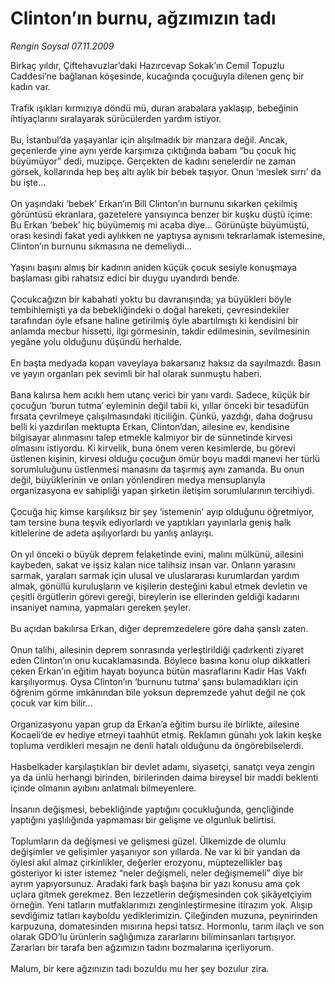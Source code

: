 # Clinton’ın burnu, ağzımızın tadı

*Rengin Soysal 07.11.2009*

<div class="taraf_structure_2col_1zq">
<div class="margen_n">



 <p>Birkaç yıldır, Çiftehavuzlar’daki Hazırcevap Sokak’ın Cemil Topuzlu Caddesi’ne bağlanan köşesinde, kucağında çocuğuyla dilenen genç bir kadın var. <br/><br/>Trafik ışıkları kırmızıya döndü mü, duran arabalara yaklaşıp, bebeğinin ihtiyaçlarını sıralayarak sürücülerden yardım istiyor. <br/><br/>Bu, İstanbul’da yaşayanlar için alışılmadık bir manzara değil. Ancak, geçenlerde yine aynı yerde karşımıza çıktığında babam “bu çocuk hiç büyümüyor” dedi, muzipçe. Gerçekten de kadını senelerdir ne zaman görsek, kollarında hep beş altı aylık bir bebek taşıyor. Onun ‘meslek sırrı’ da bu işte... <br/><br/>On yaşındaki ‘bebek’ Erkan’ın Bill Clinton’ın burnunu sıkarken çekilmiş görüntüsü ekranlara, gazetelere yansıyınca benzer bir kuşku düştü içime: Bu Erkan ‘bebek’ hiç büyümemiş mi acaba diye... Görünüşte büyümüştü, orası kesindi fakat yedi aylıkken ne yaptıysa aynısını tekrarlamak istemesine, Clinton’ın burnunu sıkmasına ne demeliydi... <br/><br/>Yaşını başını almış bir kadının aniden küçük çocuk sesiyle konuşmaya başlaması gibi rahatsız edici bir duygu uyandırdı bende. <br/><br/>Çocukcağızın bir kabahati yoktu bu davranışında; ya büyükleri böyle tembihlemişti ya da bebekliğindeki o doğal hareketi, çevresindekiler tarafından öyle efsane haline getirilmiş öyle abartılmıştı ki kendisini bir anlamda mecbur hissetti, ilgi görmesinin, takdir edilmesinin, sevilmesinin yegâne yolu olduğunu düşündü herhalde. <br/><br/>En başta medyada kopan vaveylaya bakarsanız haksız da sayılmazdı. Basın ve yayın organları pek sevimli bir hal olarak sunmuştu haberi. <br/><br/>Bana kalırsa hem acıklı hem utanç verici bir yanı vardı. Sadece, küçük bir çocuğun ‘burun tutma’ eyleminin değil tabii ki, yıllar önceki bir tesadüfün fırsata çevrilmeye çalışılmasındaki iticiliğin. Çünkü, yazdığı, daha doğrusu belli ki yazdırılan mektupta Erkan, Clinton’dan, ailesine ev, kendisine bilgisayar alınmasını talep etmekle kalmıyor bir de sünnetinde kirvesi olmasını istiyordu. Ki kirvelik, buna önem veren kesimlerde, bu görevi üstlenen kişinin, kirvesi olduğu çocuğun ömür boyu maddi manevi her türlü sorumluluğunu üstlenmesi manasını da taşırmış aynı zamanda. Bu onun değil, büyüklerinin ve onları yönlendiren medya mensuplarıyla organizasyona ev sahipliği yapan şirketin iletişim sorumlularının tercihiydi. <br/><br/>Çocuğa hiç kimse karşılıksız bir şey ‘istemenin’ ayıp olduğunu öğretmiyor, tam tersine buna teşvik ediyorlardı ve yaptıkları yayınlarla geniş halk kitlelerine de adeta aşılıyorlardı bu yanlış anlayışı. <br/><br/>On yıl önceki o büyük deprem felaketinde evini, malını mülkünü, ailesini kaybeden, sakat ve işsiz kalan nice talihsiz insan var. Onların yarasını sarmak, yaraları sarmak için ulusal ve uluslararası kurumlardan yardım almak, gönüllü kuruluşların ve kişilerin desteğini kabul etmek devletin ve çeşitli örgütlerin görevi gereği, bireylerin ise ellerinden geldiği kadarını insaniyet namına, yapmaları gereken şeyler. <br/><br/>Bu açıdan bakılırsa Erkan, diğer depremzedelere göre daha şanslı zaten. <br/><br/>Onun talihi, ailesinin deprem sonrasında yerleştirildiği çadırkenti ziyaret eden Clinton’ın onu kucaklamasında. Böylece basına konu olup dikkatleri çeken Erkan’ın eğitim hayatı boyunca bütün masraflarını Kadir Has Vakfı karşılıyormuş. Oysa Clinton’ın ‘burnunu tutma’ şansı bulamadıkları için öğrenim görme imkânından bile yoksun depremzede yahut değil ne çok çocuk var kim bilir... <br/><br/>Organizasyonu yapan grup da Erkan’a eğitim bursu ile birlikte, ailesine Kocaeli’de ev hediye etmeyi taahhüt etmiş. Reklamın günahı yok lakin keşke topluma verdikleri mesajın ne denli hatalı olduğunu da öngörebilselerdi. <br/><br/>Hasbelkader karşılaştıkları bir devlet adamı, siyasetçi, sanatçı veya zengin ya da ünlü herhangi birinden, birilerinden daima bireysel bir maddi beklenti içinde olmanın ayıbını anlatmalı bilmeyenlere. <br/><br/>İnsanın değişmesi, bebekliğinde yaptığını çocukluğunda, gençliğinde yaptığını yaşlılığında yapmaması bir gelişme ve olgunluk belirtisi. <br/><br/>Toplumların da değişmesi ve gelişmesi güzel. Ülkemizde de olumlu değişimler ve gelişimler yaşanıyor son yıllarda. Ne var ki bir yandan da öylesi akıl almaz çirkinlikler, değerler erozyonu, müptezellikler baş gösteriyor ki ister istemez “neler değişmeli, neler değişmemeli” diye bir ayrım yapıyorsunuz. Aradaki fark başlı başına bir yazı konusu ama çok uçlara gitmek gerekmez. Ben lezzetlerin değişmesinden çok şikâyetçiyim örneğin. Yeni tatların mutfaklarımızı zenginleştirmesine itirazım yok. Alışıp sevdiğimiz tatları kayboldu yediklerimizin. Çileğinden muzuna, peynirinden karpuzuna, domatesinden mısırına hepsi tatsız. Hormonlu, tarım ilaçlı ve son olarak GDO’lu ürünlerin sağlığımıza zararlarını biliminsanları tartışıyor. Zararları bir tarafa ben ağzımızın tadını bozmalarına içerliyorum. <br/><br/>Malum, bir kere ağzınızın tadı bozuldu mu her şey bozulur zira.</p>
<br/>
<br/>
<br/>



<br/>


<div id="taraf_not">
</div>

</div>


</div>
